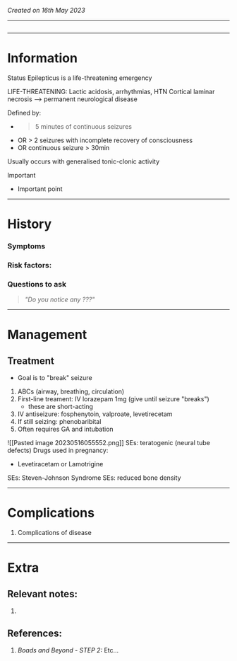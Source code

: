 *Created on 16th May 2023*

---
```toc
```
---

# Information
Status Epilepticus is a life-threatening emergency

LIFE-THREATENING: Lactic acidosis, arrhythmias, HTN
Cortical laminar necrosis --> permanent neurological disease

Defined by:
- > 5 minutes of continuous seizures
- OR > 2 seizures with incomplete recovery of consciousness 
- OR continuous seizure > 30min

Usually occurs with generalised tonic-clonic activity 

> [!Important]
- Important point

--- 
# History
### Symptoms

### Risk factors:

### Questions to ask
>*"Do you notice any ???"*

---

# Management
## Treatment
- Goal is to "break" seizure

1. ABCs (airway, breathing, circulation)
2. First-line treament: IV lorazepam 1mg (give until seizure "breaks")
	- these are short-acting
3. IV antiseizure: fosphenytoin, valproate, levetirecetam
4. If still seizing: phenobaribital
5. Often requires GA and intubation

![[Pasted image 20230516055552.png]]
SEs: teratogenic (neural tube defects)
Drugs used in pregnancy:
- Levetiracetam or Lamotrigine

SEs: Steven-Johnson Syndrome 
SEs: reduced bone density 

---

# Complications
1. Complications of disease

---

# Extra
## Relevant notes:
1. 
## References:
1. *Boads and Beyond - STEP 2:* Etc...